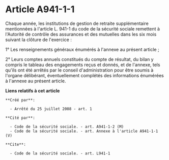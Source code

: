 # Article A941-1-1

Chaque année, les institutions de gestion de retraite supplémentaire mentionnées à l'article L. 941-1 du code de la sécurité
sociale remettent à l'Autorité de contrôle des assurances et des mutuelles dans les six mois suivant la clôture de
l'exercice : 

1° Les renseignements généraux énumérés à l'annexe au présent article ; 

2° Leurs comptes annuels constitués du compte de résultat, du bilan y compris le tableau des engagements reçus et donnés, et
de l'annexe, tels qu'ils ont été arrêtés par le conseil d'administration pour être soumis à l'organe délibérant,
éventuellement complétés des informations énumérées à l'annexe au présent article.

**Liens relatifs à cet article**

	**Créé par**:

	  - Arrêté du 25 juillet 2008 - art. 1

	**Cité par**:

	  - Code de la sécurité sociale. - art. A941-1-2 (M)
	  - Code de la sécurité sociale. - art. Annexe à l'article A941-1-1 (V)

	**Cite**:

	  - Code de la sécurité sociale. - art. L941-1
